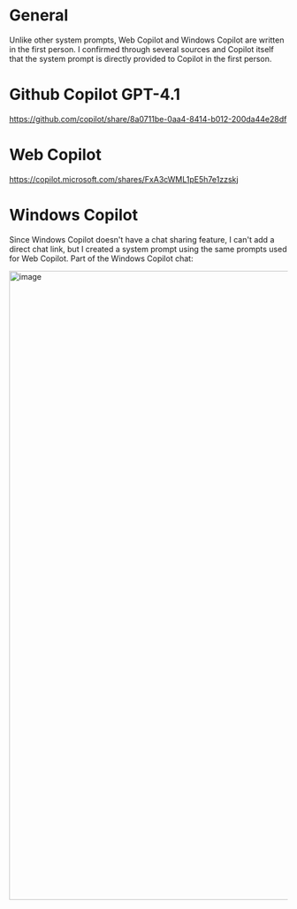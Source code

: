 # General

Unlike other system prompts, Web Copilot and Windows Copilot are written in the first person. I confirmed through several sources and Copilot itself that the system prompt is directly provided to Copilot in the first person.

# Github Copilot GPT-4.1

https://github.com/copilot/share/8a0711be-0aa4-8414-b012-200da44e28df

# Web Copilot

https://copilot.microsoft.com/shares/FxA3cWML1pE5h7e1zzskj

# Windows Copilot

Since Windows Copilot doesn't have a chat sharing feature, I can't add a direct chat link, but I created a system prompt using the same prompts used for Web Copilot. Part of the Windows Copilot chat:

<img width="1919" height="1137" alt="image" src="https://github.com/user-attachments/assets/53c9281a-590f-4343-ac4a-c0975e0772a6" />